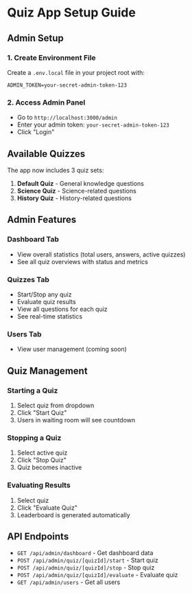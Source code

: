 # Quiz App Setup Guide

## Admin Setup

### 1. Create Environment File
Create a `.env.local` file in your project root with:

```env
ADMIN_TOKEN=your-secret-admin-token-123
```

### 2. Access Admin Panel
- Go to `http://localhost:3000/admin`
- Enter your admin token: `your-secret-admin-token-123`
- Click "Login"

## Available Quizzes

The app now includes 3 quiz sets:

1. **Default Quiz** - General knowledge questions
2. **Science Quiz** - Science-related questions  
3. **History Quiz** - History-related questions

## Admin Features

### Dashboard Tab
- View overall statistics (total users, answers, active quizzes)
- See all quiz overviews with status and metrics

### Quizzes Tab
- Start/Stop any quiz
- Evaluate quiz results
- View all questions for each quiz
- See real-time statistics

### Users Tab
- View user management (coming soon)

## Quiz Management

### Starting a Quiz
1. Select quiz from dropdown
2. Click "Start Quiz"
3. Users in waiting room will see countdown

### Stopping a Quiz
1. Select active quiz
2. Click "Stop Quiz"
3. Quiz becomes inactive

### Evaluating Results
1. Select quiz
2. Click "Evaluate Quiz"
3. Leaderboard is generated automatically

## API Endpoints

- `GET /api/admin/dashboard` - Get dashboard data
- `POST /api/admin/quiz/[quizId]/start` - Start quiz
- `POST /api/admin/quiz/[quizId]/stop` - Stop quiz  
- `POST /api/admin/quiz/[quizId]/evaluate` - Evaluate quiz
- `GET /api/admin/users` - Get all users 